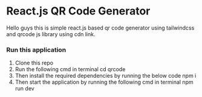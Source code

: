 # React.js QR Code Generator

Hello guys this is simple react.js based qr code generator using tailwindcss and qrcode js library using cdn link.

### Run this application

1. Clone this repo
2. Run the following cmd in terminal
  cd qrcode 
3. Then install the required dependencies by running the below code
  npm i
4. Then start the application by running the following cmd in terminal
  npm run dev

